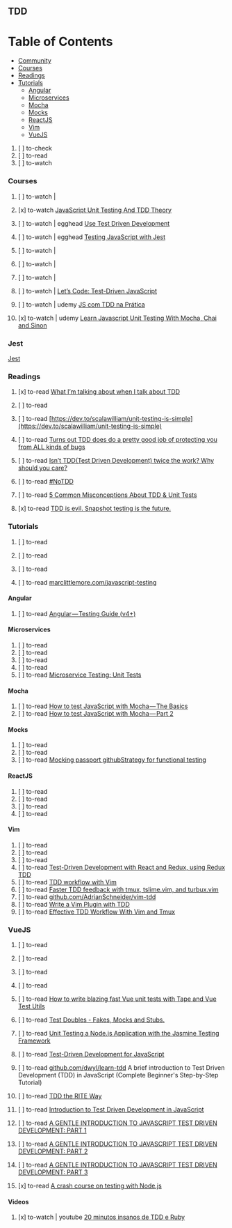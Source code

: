 ## TDD

# Table of Contents
<!-- MarkdownTOC depth=4 -->
  - [Community](#community)
  - [Courses](#courses)
  - [Readings](#readings)
  - [Tutorials](#tutorials)
    - [Angular](#angular)
    - [Microservices](#microservices)
    - [Mocha](#mocha)
    - [Mocks](#mocks)
    - [ReactJS](#reactjs)
    - [Vim](#vim)
    - [VueJS](#vuejs)
<!-- /MarkdownTOC -->

  1. [ ] to-check []()
  1. [ ] to-read []()
  1. [ ] to-watch []()

### Courses

  1. [ ] to-watch |  []()

  1. [x] to-watch [JavaScript Unit Testing And TDD Theory](https://www.hirez.io/c/javascript-unit-testing-and-tdd-theory/e/tdd-theory-course-introduction)

  1. [ ] to-watch | egghead [Use Test Driven Development](https://egghead.io/lessons/javascript-use-test-driven-development?pl=testing-javascript-with-jest-a36c4074)
  1. [ ] to-watch | egghead [Testing JavaScript with Jest](https://egghead.io/playlists/testing-javascript-with-jest-a36c4074)
  1. [ ] to-watch |  []()
  1. [ ] to-watch |  []()
  1. [ ] to-watch |  []()
  1. [ ] to-watch |  [Let’s Code: Test-Driven JavaScript](https://www.letscodejavascript.com/)

  1. [ ] to-watch | udemy [JS com TDD na Prática](https://www.udemy.com/js-com-tdd-na-pratica/learn/v4/overview)
  1. [x] to-watch | udemy [Learn Javascript Unit Testing With Mocha, Chai and Sinon](https://www.udemy.com/learn-javascript-unit-testing-with-mocha-chai-and-sinon/learn/v4/overview)

### Jest

  [Jest](jest.md)

### Readings

  1. [x] to-read [What I’m talking about when I talk about TDD](https://medium.com/@ramtop/what-im-talking-about-when-i-talk-about-tdd-546a383468be)

  1. [ ] to-read []()
  1. [ ] to-read [https://dev.to/scalawilliam/unit-testing-is-simple](https://dev.to/scalawilliam/unit-testing-is-simple)
  1. [ ] to-read [Turns out TDD does do a pretty good job of protecting you from ALL kinds of bugs](https://medium.com/@_ericelliott/turns-out-tdd-does-do-a-pretty-good-job-of-protecting-you-from-all-kinds-of-bugs-168bcffd29c5)
  1. [ ] to-read [Isn’t TDD(Test Driven Development) twice the work? Why should you care?](https://codeburst.io/isnt-tdd-test-driven-development-twice-the-work-why-should-you-care-4ddcabeb3df9)

  1. [ ] to-read [#NoTDD](https://blogs.msdn.microsoft.com/ericgu/2017/06/22/notdd/?utm_content=buffer2bd27)

  1. [ ] to-read [5 Common Misconceptions About TDD & Unit Tests](https://medium.com/javascript-scene/5-common-misconceptions-about-tdd-unit-tests-863d5beb3ce9)
  1. [x] to-read [TDD is evil. Snapshot testing is the future.](https://medium.com/@BetterCallSky/tdd-is-evil-snapshot-testing-is-the-future-a43e20c9f630)

### Tutorials

  1. [ ] to-read []()
  1. [ ] to-read []()
  1. [ ] to-read []()

  1. [ ] to-read [marclittlemore.com/javascript-testing](https://www.marclittlemore.com/javascript-testing/)

#### Angular

  1. [ ] to-read [Angular — Testing Guide (v4+)](https://medium.com/google-developer-experts/angular-2-testing-guide-a485b6cb1ef0)

#### Microservices

  1. [ ] to-read []()
  1. [ ] to-read []()
  1. [ ] to-read []()
  1. [ ] to-read []()
  1. [ ] to-read [Microservice Testing: Unit Tests](https://medium.com/@nathankpeck/microservice-testing-unit-tests-d795194fe14e)

#### Mocha

  1. [ ] to-read [How to test JavaScript with Mocha — The Basics](https://codeburst.io/how-to-test-javascript-with-mocha-the-basics-80132324752e)
  1. [ ] to-read [How to test JavaScript with Mocha — Part 2](https://codeburst.io/how-to-test-javascript-with-mocha-part-2-2d83fcb6101a)

#### Mocks

  1. [ ] to-read []()
  1. [ ] to-read []()
  1. [ ] to-read [Mocking passport githubStrategy for functional testing](https://medium.com/chingu/mocking-passport-githubstrategy-for-functional-testing-33e7ed4f9aa3)

#### ReactJS

  1. [ ] to-read []()
  1. [ ] to-read []()
  1. [ ] to-read []()
  1. [ ] to-read []()

#### Vim

  1. [ ] to-read []()
  1. [ ] to-read []()
  1. [ ] to-read []()
  1. [ ] to-read [Test-Driven Development with React and Redux, using Redux TDD](https://medium.freecodecamp.org/test-driven-development-with-react-and-redux-using-redux-tdd-3fd3be299918)
  1. [ ] to-read [TDD workflow with Vim](https://medium.com/@shxfee/tdd-workflow-with-vim-173264280530)
  1. [ ] to-read [Faster TDD feedback with tmux, tslime.vim, and turbux.vim](http://joshuadavey.com/2012/01/10/faster-tdd-feedback-with-tmux-tslime-vim-and-turbux/)
  1. [ ] to-read [github.com/AdrianSchneider/vim-tdd](https://github.com/AdrianSchneider/vim-tdd)
  1. [ ] to-read [Write a Vim Plugin with TDD](https://robots.thoughtbot.com/write-a-vim-plugin-with-tdd)
  1. [ ] to-read [Effective TDD Workflow With Vim and Tmux](http://www.blog.bdauria.com/?p=147)

### VueJS

  1. [ ] to-read []()
  1. [ ] to-read []()
  1. [ ] to-read []()
  1. [ ] to-read []()
  1. [ ] to-read [How to write blazing fast Vue unit tests with Tape and Vue Test Utils](https://medium.freecodecamp.org/how-to-write-blazing-fast-vue-unit-tests-with-tape-and-vue-test-utils-be069ccd4acf)




  1. [ ] to-read [Test Doubles - Fakes, Mocks and Stubs.](https://dev.to/milipski/test-doubles---fakes-mocks-and-stubs)
  1. [ ] to-read [Unit Testing a Node.js Application with the Jasmine Testing Framework](https://www.thepolyglotdeveloper.com/2017/08/unit-testing-node-js-application-jasmine-testing-framework/)
  1. [ ] to-read [Test-Driven Development for JavaScript](https://blog.codeship.com/test-driven-development-for-javascript/)
  1. [ ] to-read [github.com/dwyl/learn-tdd](https://github.com/dwyl/learn-tdd) A brief introduction to Test Driven Development (TDD) in JavaScript (Complete Beginner's Step-by-Step Tutorial)
  1. [ ] to-read [TDD the RITE Way](https://medium.com/javascript-scene/tdd-the-rite-way-53c9b46f45e3)
  1. [ ] to-read [Introduction to Test Driven Development in JavaScript](https://www.pluralsight.com/guides/front-end-javascript/introduction-to-test-driven-development-in-javascript)
  1. [ ] to-read [A GENTLE INTRODUCTION TO JAVASCRIPT TEST DRIVEN DEVELOPMENT: PART 1](https://jrsinclair.com/articles/2016/gentle-introduction-to-javascript-tdd-intro/)
  1. [ ] to-read [A GENTLE INTRODUCTION TO JAVASCRIPT TEST DRIVEN DEVELOPMENT: PART 2](https://jrsinclair.com/articles/2016/gentle-introduction-to-javascript-tdd-ajax/)
  1. [ ] to-read [A GENTLE INTRODUCTION TO JAVASCRIPT TEST DRIVEN DEVELOPMENT: PART 3](https://jrsinclair.com/articles/2016/gentle-introduction-to-javascript-tdd-html-dom/)

  1. [x] to-read [A crash course on testing with Node.js](https://hackernoon.com/a-crash-course-on-testing-with-node-js-6c7428d3da02)

#### Videos

  1. [x] to-watch | youtube [20 minutos insanos de TDD e Ruby](https://www.youtube.com/watch?v=ZnTkqeJF52w)
